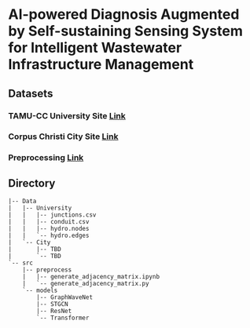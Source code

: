 # AI-powered Diagnosis Augmented by Self-sustaining Sensing System for Intelligent Wastewater Infrastructure Management

## Datasets

### TAMU-CC University Site [Link](https://github.com/VV123/AI4Hydro/tree/main/data/uni)

### Corpus Christi City Site [Link](https://github.com/VV123/AI4Hydro/tree/main/data/city)

### Preprocessing [Link](https://github.com/VV123/AI4Hydro/tree/main/src)


## Directory

```
|-- Data
|   |-- University
|   |   |-- junctions.csv
|   |   |-- conduit.csv
|   |   |-- hydro.nodes
|   |   `-- hydro.edges
|   `-- City
|       |-- TBD
|       `-- TBD
`-- src
    |-- preprocess
    |   |-- generate_adjacency_matrix.ipynb
    |   `-- generate_adjacency_matrix.py
    `-- models
        |-- GraphWaveNet
        |-- STGCN
        |-- ResNet
        `-- Transformer
```


